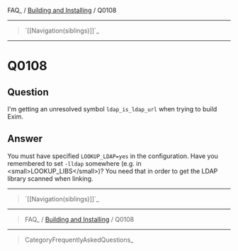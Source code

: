 FAQ\_ / [Building and Installing](FAQ/Building_and_Installing) / Q0108

* * * * *

> \`[[Navigation(siblings)]]\`\_

* * * * *

Q0108
=====

Question
--------

I'm getting an unresolved symbol `ldap_is_ldap_url` when trying to build
Exim.

Answer
------

You must have specified `LOOKUP_LDAP=yes` in the configuration. Have you
remembered to set `-lldap` somewhere (e.g. in
\<small\>LOOKUP\_LIBS\</small\>)? You need that in order to get the LDAP
library scanned when linking.

* * * * *

> \`[[Navigation(siblings)]]\`\_

* * * * *

> FAQ\_ / [Building and Installing](FAQ/Building_and_Installing) / Q0108

* * * * *

> CategoryFrequentlyAskedQuestions\_
